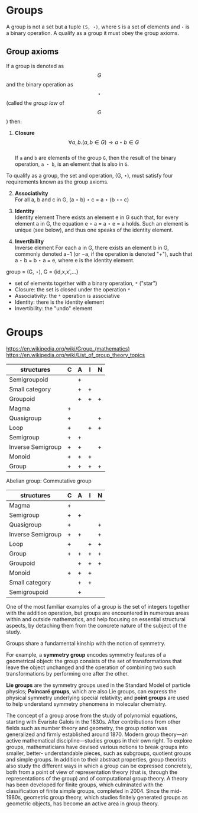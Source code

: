 # Groups


A group is not a set but a tuple `(S, ⋆)`, where `S` is a set of elements and `⋆` is a binary operation. A qualify as a group it must obey the group axioms.


## Group axioms

If a group is denoted as $$G$$ and the binary operation as $$\star$$ (called the *group law* of $$G$$) then:

1. **Closure**     
  $$\forall a,b . (a,b \in G) \to a \star b \in G$$    
  If `a` and `b` are elements of the group `G`, then the result of the binary operation, `a ⋆ b`, is an element that is also in `G`.

To qualify as a group, the set and operation, (G, ⋆), must satisfy four requirements known as the group axioms.


2. **Associativity**    
For all a, b and c in G, (a ⋆ b) ⋆ c = a ⋆ (b ⋆⋆ c)

3. **Identity**    
Identity element
There exists an element e in G such that, for every element a in G, the equation e ⋆ a = a ⋆ e = a holds. Such an element is unique (see below), and thus one speaks of the identity element.

4. **Invertibility**    
Inverse element
For each a in G, there exists an element b in G, commonly denoted a−1 (or −a, if the operation is denoted "+"), such that a ⋆ b = b ⋆ a = e, where e is the identity element.


group = (G, ⋆), G = {id,x,x',...}

- set of elements together with a binary operation, `*` ("star")
- Closure: the set is closed under the operation `*`
- Associativity: the `*` operation is associative
- Identity: there is the identity element
- Invertibility: the "undo" element



# Groups

https://en.wikipedia.org/wiki/Group_(mathematics)
https://en.wikipedia.org/wiki/List_of_group_theory_topics




| structures        | C | A | I | N |
|-------------------|---|---|---|---|
| Semigroupoid      |   | + |   |   |
| Small category    |   | + | + |   |
| Groupoid          |   | + | + | + |
| Magma             | + |   |   |   |
| Quasigroup        | + |   |   | + |
| Loop              | + |   | + | + |
| Semigroup         | + | + |   |   |
| Inverse Semigroup | + | + |   | + |
| Monoid            | + | + | + |   |
| Group             | + | + | + | + |


Abelian group: Commutative group


| structures        | C | A | I | N |
|-------------------|---|---|---|---|
| Magma             | + |   |   |   |
| Semigroup         | + | + |   |   |
| Quasigroup        | + |   |   | + |
| Inverse Semigroup | + | + |   | + |
| Loop              | + |   | + | + |
| Group             | + | + | + | + |
| Groupoid          |   | + | + | + |
| Monoid            | + | + | + |   |
| Small category    |   | + | + |   |
| Semigroupoid      |   | + |   |   |



One of the most familiar examples of a group is the set of integers together with the addition operation, but groups are encountered in numerous areas within and outside mathematics, and help focusing on essential structural aspects, by detaching them from the concrete nature of the subject of the study.

Groups share a fundamental kinship with the notion of symmetry. 

For example, a **symmetry group** encodes symmetry features of a geometrical object: the group consists of the set of transformations that leave the object unchanged and the operation of combining two such transformations by performing one after the other.

**Lie groups** are the symmetry groups used in the Standard Model of particle physics; **Poincaré groups**, which are also Lie groups, can express the physical symmetry underlying special relativity; and **point groups** are used to help understand symmetry phenomena in molecular chemistry.

The concept of a group arose from the study of polynomial equations, starting with Évariste Galois in the 1830s. After contributions from other fields such as number theory and geometry, the group notion was generalized and firmly established around 1870. Modern group theory—an active mathematical discipline—studies groups in their own right. To explore groups, mathematicians have devised various notions to break groups into smaller, better- understandable pieces, such as subgroups, quotient groups and simple groups. In addition to their abstract properties, group theorists also study the different ways in which a group can be expressed concretely, both from a point of view of representation theory (that is, through the representations of the group) and of computational group theory. A theory has been developed for finite groups, which culminated with the classification of finite simple groups, completed in 2004. Since the mid-1980s, geometric group theory, which studies finitely generated groups as geometric objects, has become an active area in group theory.
